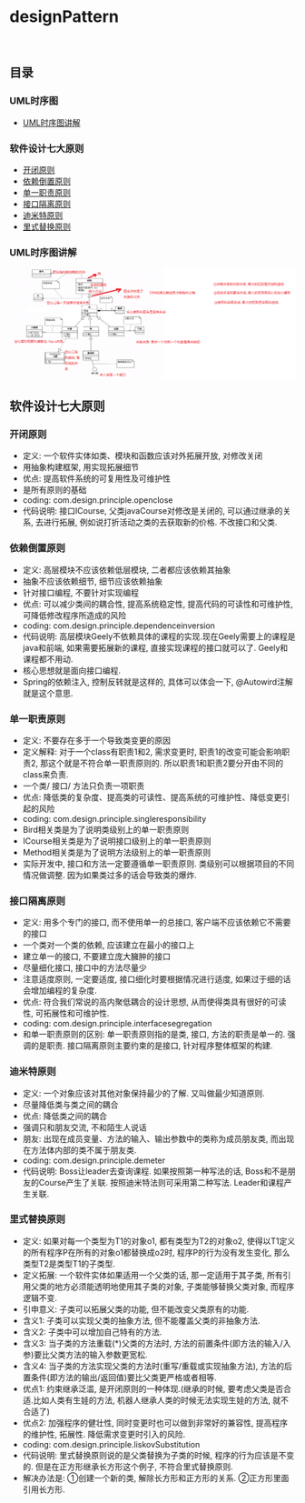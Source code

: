 # designPattern
<br>

## 目录

### UML时序图
* [UML时序图讲解](#UML时序图讲解)
### 软件设计七大原则
* [开闭原则](#开闭原则)
* [依赖倒置原则](#依赖倒置原则)
* [单一职责原则](#单一职责原则)
* [接口隔离原则](#接口隔离原则)
* [迪米特原则](#迪米特原则)
* [里式替换原则](#里式替换原则)








### UML时序图讲解
![Image text](https://github.com/Fanxx7201/designPattern/blob/master/src/main/resources/pics/UML%E6%97%B6%E5%BA%8F%E5%9B%BE.png)
## 软件设计七大原则
### 开闭原则
* 定义: 一个软件实体如类、模块和函数应该对外拓展开放, 对修改关闭
* 用抽象构建框架, 用实现拓展细节
* 优点: 提高软件系统的可复用性及可维护性
* 是所有原则的基础
* coding: com.design.principle.openclose
* 代码说明: 接口ICourse, 父类javaCourse对修改是关闭的, 可以通过继承的关系, 去进行拓展, 例如说打折活动之类的去获取新的价格. 不改接口和父类.
### 依赖倒置原则
* 定义: 高层模块不应该依赖低层模块, 二者都应该依赖其抽象
* 抽象不应该依赖细节, 细节应该依赖抽象
* 针对接口编程, 不要针对实现编程
* 优点: 可以减少类间的耦合性, 提高系统稳定性, 提高代码的可读性和可维护性, 可降低修改程序所造成的风险
* coding: com.design.principle.dependenceinversion
* 代码说明: 高层模块Geely不依赖具体的课程的实现.现在Geely需要上的课程是java和前端, 如果需要拓展新的课程, 直接实现课程的接口就可以了. Geely和课程都不用动.
* 核心思想就是面向接口编程.
* Spring的依赖注入, 控制反转就是这样的, 具体可以体会一下, @Autowird注解就是这个意思.
### 单一职责原则
* 定义: 不要存在多于一个导致类变更的原因
* 定义解释: 对于一个class有职责1和2, 需求变更时, 职责1的改变可能会影响职责2, 那这个就是不符合单一职责原则的. 所以职责1和职责2要分开由不同的class来负责.
* 一个类/ 接口/ 方法只负责一项职责
* 优点: 降低类的复杂度、提高类的可读性、提高系统的可维护性、降低变更引起的风险
* coding: com.design.principle.singleresponsibility
* Bird相关类是为了说明类级别上的单一职责原则
* ICourse相关类是为了说明接口级别上的单一职责原则
* Method相关类是为了说明方法级别上的单一职责原则
* 实际开发中, 接口和方法一定要遵循单一职责原则. 类级别可以根据项目的不同情况做调整. 因为如果类过多的话会导致类的爆炸.
### 接口隔离原则
* 定义: 用多个专门的接口, 而不使用单一的总接口, 客户端不应该依赖它不需要的接口
* 一个类对一个类的依赖, 应该建立在最小的接口上
* 建立单一的接口, 不要建立庞大臃肿的接口
* 尽量细化接口, 接口中的方法尽量少
* 注意适度原则, 一定要适度, 接口细化时要根据情况进行适度, 如果过于细的话会增加编程的复杂度.
* 优点: 符合我们常说的高内聚低耦合的设计思想, 从而使得类具有很好的可读性, 可拓展性和可维护性.
* coding: com.design.principle.interfacesegregation
* 和单一职责原则的区别: 单一职责原则指的是类, 接口, 方法的职责是单一的. 强调的是职责. 接口隔离原则主要约束的是接口, 针对程序整体框架的构建.
### 迪米特原则
* 定义: 一个对象应该对其他对象保持最少的了解. 又叫做最少知道原则.
* 尽量降低类与类之间的耦合
* 优点: 降低类之间的耦合
* 强调只和朋友交流, 不和陌生人说话
* 朋友: 出现在成员变量、方法的输入、输出参数中的类称为成员朋友类, 而出现在方法体内部的类不属于朋友类.
* coding: com.design.principle.demeter
* 代码说明: Boss让leader去查询课程. 如果按照第一种写法的话, Boss和不是朋友的Course产生了关联. 按照迪米特法则可采用第二种写法. Leader和课程产生关联.
### 里式替换原则
* 定义: 如果对每一个类型为T1的对象o1, 都有类型为T2的对象o2, 使得以T1定义的所有程序P在所有的对象o1都替换成o2时, 程序P的行为没有发生变化, 那么类型T2是类型T1的子类型.
* 定义拓展: 一个软件实体如果适用一个父类的话, 那一定适用于其子类, 所有引用父类的地方必须能透明地使用其子类的对象, 子类能够替换父类对象, 而程序逻辑不变.
* 引申意义: 子类可以拓展父类的功能, 但不能改变父类原有的功能.
* 含义1: 子类可以实现父类的抽象方法, 但不能覆盖父类的非抽象方法.
* 含义2: 子类中可以增加自己特有的方法.
* 含义3: 当子类的方法重载(*)父类的方法时, 方法的前置条件(即方法的输入/入参)要比父类方法的输入参数更宽松.
* 含义4: 当子类的方法实现父类的方法时(重写/重载或实现抽象方法), 方法的后置条件(即方法的输出/返回值)要比父类更严格或者相等.
* 优点1: 约束继承泛滥, 是开闭原则的一种体现.(继承的时候, 要考虑父类是否合适.比如人类有生娃的方法, 机器人继承人类的时候无法实现生娃的方法, 就不合适了)
* 优点2: 加强程序的健壮性, 同时变更时也可以做到非常好的兼容性, 提高程序的维护性, 拓展性. 降低需求变更时引入的风险.
* coding: com.design.principle.liskovSubstitution
* 代码说明: 里式替换原则说的是父类替换为子类的时候, 程序的行为应该是不变的. 但是在正方形继承长方形这个例子, 不符合里式替换原则.
* 解决办法是: ①创建一个新的类, 解除长方形和正方形的关系. ②正方形里面引用长方形. 

